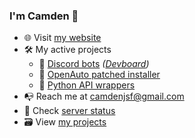 ### I'm Camden 👋

- 🌐 Visit [my website](https://humeman.com/)
- 🛠 My active projects
  - 🤖 [Discord bots](https://humeman.com/bots) *([Devboard](https://trello.com/b/ULHcRynH/bots))*
  - 🚗 [OpenAuto patched installer](https://github.com/humeman/openauto-patched-installer)
  - 📜 [Python API wrappers](https://humeman.com/libraries)
- 📭 Reach me at camdenjsf@gmail.com
- 🚥 Check [server status](https://status.humeman.com/)
- 🗃 View [my projects](https://humeman.com/projects)
